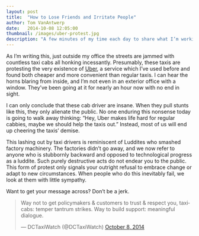 ```yaml
---
layout: post
title:  "How to Lose Friends and Irritate People"
author: Tom VanAntwerp
date:   2014-10-08 12:05:00
thumbnail: /images/uber-protest.jpg
description: "A few minutes of my time each day to share what I’m working on and to learn what others are doing is a very small price to pay. Having seen the alternative, I’m happy to endure sometimes boring status meetings to make sure everyone is in-the-loop rather than the dark."
---
```


As I’m writing this, just outside my office the streets are jammed with countless taxi cabs all honking incessantly. Presumably, these taxis are protesting the very existence of [Uber](https://www.uber.com/), a service which I’ve used before and found both cheaper and more convenient than regular taxis. I can hear the horns blaring from inside, and I’m not even in an exterior office with a window. They’ve been going at it for nearly an hour now with no end in sight.

I can only conclude that these cab driver are insane. When they pull stunts like this, they only alienate the public. No one enduring this nonsense today is going to walk away thinking: “Hey, Uber makes life hard for regular cabbies, maybe we should help the taxis out.” Instead, most of us will end up cheering the taxis’ demise.

This lashing out by taxi drivers is reminiscent of Luddites who smashed factory machinery. The factories didn’t go away, and we now refer to anyone who is stubbornly backward and opposed to technological progress as a luddite. Such purely destructive acts do not endear you to the public. This form of protest only signals your outright refusal to embrace change or adapt to new circumstances. When people who do this inevitably fail, we look at them with little sympathy.

Want to get your message across? Don’t be a jerk.

<blockquote class="twitter-tweet" lang="en">
  <p lang="en" dir="ltr">Way not to get policymakers &amp; customers to trust &amp; respect you, taxicabs: temper tantrum strikes. Way to build support: meaningful dialogue.</p>
  <p>&mdash; DCTaxiWatch (@DCTaxiWatch) <a href="https://twitter.com/DCTaxiWatch/status/519891332031315968">October 8, 2014</a></p>
</blockquote>
<script async src="//platform.twitter.com/widgets.js" charset="utf-8"></script>
